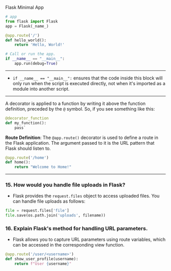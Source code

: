 
Flask Minimal App
```python
# app
from flask import Flask
app = Flask(_name_)

@app.route('/')
def hello_world():
    return 'Hello, World!'
```
```python
# Call or run the app.
if __name__ == "__main__":
    app.run(debug=True)
```

---

- `if __name__ == "__main__":` ensures that the code inside this block will only run when the script is executed directly, not when it's imported as a module into another script.

---

A decorator is applied to a function by writing it above the function definition, preceded by the `@` symbol. So, if you see something like this:

```python
@decorator_function
def my_function():     
	pass`
```


**Route Definition**: The `@app.route()` decorator is used to define a route in the Flask application. The argument passed to it is the URL pattern that Flask should listen to.

```python
@app.route('/home')
def home():
    return "Welcome to Home!"
```

---

### 15. **How would you handle file uploads in Flask?**

- Flask provides the `request.files` object to access uploaded files. You can handle file uploads as follows:

```python
file = request.files['file']
file.save(os.path.join('uploads', filename))
```

### 16. **Explain Flask's method for handling URL parameters.**

- Flask allows you to capture URL parameters using route variables, which can be accessed in the corresponding view function.

```python
@app.route('/user/<username>')
def show_user_profile(username):
    return f"User {username}"
```